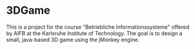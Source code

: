 # 3DGame

This is a project for the course "Betriebliche Informationssysteme" offered by AIFB at the Karlsruhe Institute of Technology.
The goal is to design a small, java-based 3D game using the jMonkey engine.
